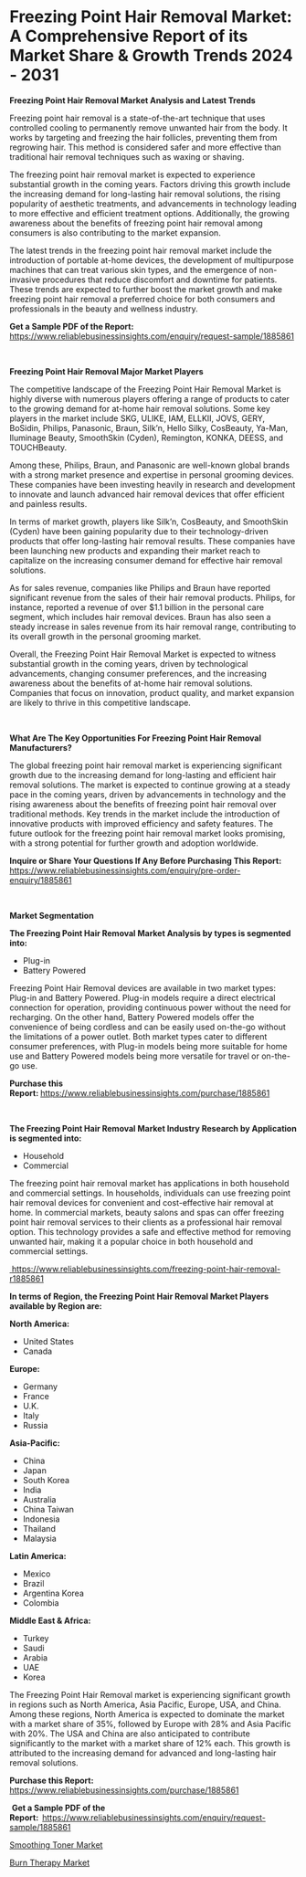 <p><h1>Freezing Point Hair Removal Market: A Comprehensive Report of its Market Share & Growth Trends 2024 - 2031</h1></p><p><strong>Freezing Point Hair Removal Market Analysis and Latest Trends</strong></p>
<p><p>Freezing point hair removal is a state-of-the-art technique that uses controlled cooling to permanently remove unwanted hair from the body. It works by targeting and freezing the hair follicles, preventing them from regrowing hair. This method is considered safer and more effective than traditional hair removal techniques such as waxing or shaving.</p><p>The freezing point hair removal market is expected to experience substantial growth in the coming years. Factors driving this growth include the increasing demand for long-lasting hair removal solutions, the rising popularity of aesthetic treatments, and advancements in technology leading to more effective and efficient treatment options. Additionally, the growing awareness about the benefits of freezing point hair removal among consumers is also contributing to the market expansion.</p><p>The latest trends in the freezing point hair removal market include the introduction of portable at-home devices, the development of multipurpose machines that can treat various skin types, and the emergence of non-invasive procedures that reduce discomfort and downtime for patients. These trends are expected to further boost the market growth and make freezing point hair removal a preferred choice for both consumers and professionals in the beauty and wellness industry.</p></p>
<p><strong>Get a Sample PDF of the Report:&nbsp;</strong> <a href="https://www.reliablebusinessinsights.com/enquiry/request-sample/1885861">https://www.reliablebusinessinsights.com/enquiry/request-sample/1885861</a></p>
<p>&nbsp;</p>
<p><strong>Freezing Point Hair Removal Major Market Players</strong></p>
<p><p>The competitive landscape of the Freezing Point Hair Removal Market is highly diverse with numerous players offering a range of products to cater to the growing demand for at-home hair removal solutions. Some key players in the market include SKG, ULIKE, IAM, ELLKII, JOVS, GERY, BoSidin, Philips, Panasonic, Braun, Silk’n, Hello Silky, CosBeauty, Ya-Man, Iluminage Beauty, SmoothSkin (Cyden), Remington, KONKA, DEESS, and TOUCHBeauty.</p><p>Among these, Philips, Braun, and Panasonic are well-known global brands with a strong market presence and expertise in personal grooming devices. These companies have been investing heavily in research and development to innovate and launch advanced hair removal devices that offer efficient and painless results.</p><p>In terms of market growth, players like Silk’n, CosBeauty, and SmoothSkin (Cyden) have been gaining popularity due to their technology-driven products that offer long-lasting hair removal results. These companies have been launching new products and expanding their market reach to capitalize on the increasing consumer demand for effective hair removal solutions.</p><p>As for sales revenue, companies like Philips and Braun have reported significant revenue from the sales of their hair removal products. Philips, for instance, reported a revenue of over $1.1 billion in the personal care segment, which includes hair removal devices. Braun has also seen a steady increase in sales revenue from its hair removal range, contributing to its overall growth in the personal grooming market.</p><p>Overall, the Freezing Point Hair Removal Market is expected to witness substantial growth in the coming years, driven by technological advancements, changing consumer preferences, and the increasing awareness about the benefits of at-home hair removal solutions. Companies that focus on innovation, product quality, and market expansion are likely to thrive in this competitive landscape.</p></p>
<p>&nbsp;</p>
<p><strong>What Are The Key Opportunities For Freezing Point Hair Removal Manufacturers?</strong></p>
<p><p>The global freezing point hair removal market is experiencing significant growth due to the increasing demand for long-lasting and efficient hair removal solutions. The market is expected to continue growing at a steady pace in the coming years, driven by advancements in technology and the rising awareness about the benefits of freezing point hair removal over traditional methods. Key trends in the market include the introduction of innovative products with improved efficiency and safety features. The future outlook for the freezing point hair removal market looks promising, with a strong potential for further growth and adoption worldwide.</p></p>
<p><strong>Inquire or Share Your Questions If Any Before Purchasing This Report:</strong> <a href="https://www.reliablebusinessinsights.com/enquiry/pre-order-enquiry/1885861">https://www.reliablebusinessinsights.com/enquiry/pre-order-enquiry/1885861</a></p>
<p>&nbsp;</p>
<p><strong>Market Segmentation</strong></p>
<p><strong>The Freezing Point Hair Removal Market Analysis by types is segmented into:</strong></p>
<p><ul><li>Plug-in</li><li>Battery Powered</li></ul></p>
<p><p>Freezing Point Hair Removal devices are available in two market types: Plug-in and Battery Powered. Plug-in models require a direct electrical connection for operation, providing continuous power without the need for recharging. On the other hand, Battery Powered models offer the convenience of being cordless and can be easily used on-the-go without the limitations of a power outlet. Both market types cater to different consumer preferences, with Plug-in models being more suitable for home use and Battery Powered models being more versatile for travel or on-the-go use.</p></p>
<p><strong>Purchase this Report:&nbsp;</strong><a href="https://www.reliablebusinessinsights.com/purchase/1885861">https://www.reliablebusinessinsights.com/purchase/1885861</a></p>
<p>&nbsp;</p>
<p><strong>The Freezing Point Hair Removal Market Industry Research by Application is segmented into:</strong></p>
<p><ul><li>Household</li><li>Commercial</li></ul></p>
<p><p>The freezing point hair removal market has applications in both household and commercial settings. In households, individuals can use freezing point hair removal devices for convenient and cost-effective hair removal at home. In commercial markets, beauty salons and spas can offer freezing point hair removal services to their clients as a professional hair removal option. This technology provides a safe and effective method for removing unwanted hair, making it a popular choice in both household and commercial settings.</p></p>
<p><a href="https://www.reliablebusinessinsights.com/freezing-point-hair-removal-r1885861">&nbsp;https://www.reliablebusinessinsights.com/freezing-point-hair-removal-r1885861</a></p>
<p><strong>In terms of Region, the Freezing Point Hair Removal Market Players available by Region are:</strong></p>
<p>
    <p> <strong> North America: </strong>
        <ul>
            <li>United States</li>
            <li>Canada</li>
        </ul>
        </p> 
    <p> <strong> Europe: </strong>
        <ul>
            <li>Germany</li>
            <li>France</li>
            <li>U.K.</li>
            <li>Italy</li>
            <li>Russia</li>
        </ul>
        </p> 
    <p> <strong> Asia-Pacific: </strong>
        <ul>
            <li>China</li>
            <li>Japan</li>
            <li>South Korea</li>
            <li>India</li>
            <li>Australia</li>
            <li>China Taiwan</li>
            <li>Indonesia</li>
            <li>Thailand</li>
            <li>Malaysia</li>
        </ul>
        </p> 
    <p> <strong> Latin America: </strong>
        <ul>
            <li>Mexico</li>
            <li>Brazil</li>
            <li>Argentina Korea</li>
            <li>Colombia</li>
        </ul>
        </p> 
    <p> <strong> Middle East & Africa: </strong>
        <ul>
            <li>Turkey</li>
            <li>Saudi</li>
            <li>Arabia</li>
            <li>UAE</li>
            <li>Korea</li>
        </ul>
    </p>
    </p>
<p><p>The Freezing Point Hair Removal market is experiencing significant growth in regions such as North America, Asia Pacific, Europe, USA, and China. Among these regions, North America is expected to dominate the market with a market share of 35%, followed by Europe with 28% and Asia Pacific with 20%. The USA and China are also anticipated to contribute significantly to the market with a market share of 12% each. This growth is attributed to the increasing demand for advanced and long-lasting hair removal solutions.</p></p>
<p><strong>Purchase this Report: </strong><a href="https://www.reliablebusinessinsights.com/purchase/1885861">https://www.reliablebusinessinsights.com/purchase/1885861</a></p>
<p>&nbsp;<strong>Get a Sample PDF of the Report:&nbsp;&nbsp;</strong><a href="https://www.reliablebusinessinsights.com/enquiry/request-sample/1885861">https://www.reliablebusinessinsights.com/enquiry/request-sample/1885861</a></p>
<p><strong></strong></p>
<p><p><a href="https://github.com/zzflqewx24/Market-Research-Report-List-1/blob/main/smoothing-toner-market.md">Smoothing Toner Market</a></p><p><a href="https://view.publitas.com/reportprime-1/burn-therapy-market-size-is-growing-at-cagr-of-13-9-this-report-covers-analysis-by-market-segmentation-growth-and-forecast-2024-2031/">Burn Therapy Market</a></p></p>